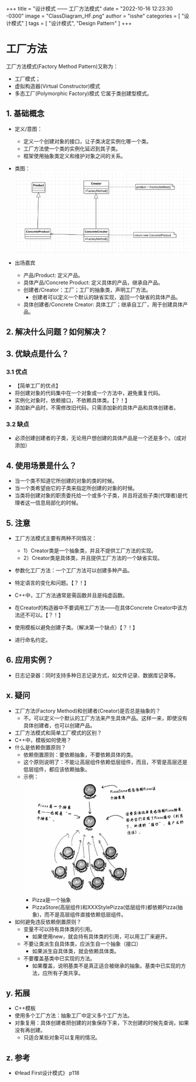 +++
title = "设计模式 —— 工厂方法模式"
date = "2022-10-16 12:23:30 -0300"
image = "ClassDiagram_HF.png"
author = "isshe"
categories = [ "设计模式" ]
tags = [ "设计模式", "Design Pattern" ]
+++


# 工厂方法
工厂方法模式(Factory Method Pattern)又称为：
* 工厂模式；
* 虚拟构造器(Virtual Constructor)模式
* 多态工厂(Polymorphic Factory)模式
它属于类创建型模式。

## 1. 基础概念
* 定义/意图：
    * 定义一个创建对象的接口，让子类决定实例化哪一个类。
    * 工厂方法使一个类的实例化延迟到其子类。
    * 框架使用抽象类定义和维护对象之间的关系。

* 类图：
![类图](ClassDiagram.png)
* 出场嘉宾
    * 产品/Product: 定义产品。
    * 具体产品/Concrete Product: 定义具体的产品，继承自产品。
    * 创建者/Creator：工厂；工厂的抽象类，声明工厂方法。
        * 创建者可以定义一个默认的缺省实现，返回一个缺省的具体产品。
    * 具体创建者/Concrete Creator: 具体工厂；继承自工厂，用于创建具体产品。


## 2. 解决什么问题？如何解决？


## 3. 优缺点是什么？
### 3.1 优点
* 【简单工厂的优点】
* 将创建对象的代码集中在一个对象或一个方法中，避免重复代码。
* 实例化对象时，依赖接口，不依赖具体类。【？！】
* 添加新产品时，不需修改旧代码，只需添加新的具体产品和具体创建者。


### 3.2 缺点
* 必须创建创建者的子类，无论用户想创建的具体产品是一个还是多个。（成对添加）

## 4. 使用场景是什么？
* 当一个类不知道它所创建的对象的类的时候。
* 当一个类希望由它的子类来指定所创建的对象的时候。
* 当类将创建对象的职责委托给一个或多个子类，并且将这些子类(代理者)是代理者这一信息局部化的时候。

## 5. 注意
* 工厂方法模式主要有两种不同情况：
    * 1）Creator类是一个抽象类，并且不提供工厂方法的实现。
    * 2）Creator类是具体类，并且提供工厂方法的一个缺省实现。
    
* 参数化工厂方法：一个工厂方法可以创建多种产品。
* 特定语言的变化和问题。【？！】
* C++中，工厂方法通常是需函数并且是纯虚函数。
* 在Creator的构造器中不要调用工厂方法——在具体Concrete Creator中该方法还不可以。【？！】
* 使用模板以避免创建子类。（解决第一个缺点）【？！】
* 进行命名约定。


## 6. 应用实例？
* 日志记录器：同时支持多种日志记录方式，如文件记录、数据库记录等。


## x. 疑问
* 工厂方法(Factory Method)和创建者(Creator)是否总是抽象的？
    * 不。可以定义一个默认的工厂方法来产生具体产品。这样一来，即使没有具体创建者，也可以创建产品。
* 工厂方法模式和简单工厂模式的区别？
* C++中，模板如何使用？
* 什么是依赖倒置原则？
    * 依赖倒置原则：要依赖抽象，不要依赖具体的类。
    * 这个原则说明了：不能让高层组件依赖低层组件，而且，不管是高层还是低层组件，都应该依赖抽象。
    * 示例：
        ![依赖倒置原则示例](依赖倒置原则示例.png)
        * Pizza是一个抽象
        * PizzaStore(高层组件)和XXXStylePizza(低层组件)都依赖Pizza(抽象)，而不是高层组件直接依赖低层组件。
* 如何避免违反依赖倒置原则？
    * 变量不可以持有具体类的引用。
        * 如果使用new，就会持有具体类的引用，可以用工厂来避开。
    * 不要让类派生自具体类，应派生自一个抽象（接口）
        * 如果派生自具体类，就会依赖具体类。
    * 不要覆盖基类中已实现的方法。
        * 如果覆盖，说明基类不是真正适合被继承的抽象。基类中已实现的方法，应所有子类共享。

## y. 拓展
* C++模板
* 使用多个工厂方法：抽象工厂中定义多个工厂方法。
* 对象复用：具体创建者把创建的对象保存下来，下次创建的时候先查询，如果没有再创建。
    * 只适合某些对象可以复用的情况。


## z. 参考
* 《Head First设计模式》 p118

